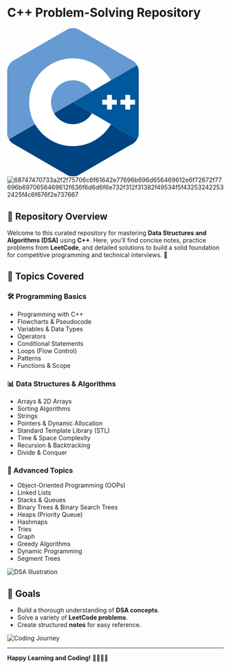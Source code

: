 # C++ Problem-Solving Repository

<?xml version="1.0" encoding="utf-8"?>
<!-- Generator: Adobe Illustrator 16.0.4, SVG Export Plug-In . SVG Version: 6.00 Build 0)  -->
<!DOCTYPE svg PUBLIC "-//W3C//DTD SVG 1.1//EN" "http://www.w3.org/Graphics/SVG/1.1/DTD/svg11.dtd">
<svg version="1.1" id="Layer_1" xmlns="http://www.w3.org/2000/svg" xmlns:xlink="http://www.w3.org/1999/xlink" x="0px" y="0px"
	 width="306px" height="344.35px" viewBox="0 0 306 344.35" enable-background="new 0 0 306 344.35" xml:space="preserve">
<path fill="#00599C" d="M302.107,258.262c2.401-4.159,3.893-8.845,3.893-13.053V99.14c0-4.208-1.49-8.893-3.892-13.052L153,172.175
	L302.107,258.262z"/>
<path fill="#004482" d="M166.25,341.193l126.5-73.034c3.644-2.104,6.956-5.737,9.357-9.897L153,172.175L3.893,258.263
	c2.401,4.159,5.714,7.793,9.357,9.896l126.5,73.034C147.037,345.401,158.963,345.401,166.25,341.193z"/>
<path fill="#659AD2" d="M302.108,86.087c-2.402-4.16-5.715-7.793-9.358-9.897L166.25,3.156c-7.287-4.208-19.213-4.208-26.5,0
	L13.25,76.19C5.962,80.397,0,90.725,0,99.14v146.069c0,4.208,1.491,8.894,3.893,13.053L153,172.175L302.108,86.087z"/>
<g>
	<path fill="#FFFFFF" d="M153,274.175c-56.243,0-102-45.757-102-102s45.757-102,102-102c36.292,0,70.139,19.53,88.331,50.968
		l-44.143,25.544c-9.105-15.736-26.038-25.512-44.188-25.512c-28.122,0-51,22.878-51,51c0,28.121,22.878,51,51,51
		c18.152,0,35.085-9.776,44.191-25.515l44.143,25.543C223.142,254.644,189.294,274.175,153,274.175z"/>
</g>
<g>
	<polygon fill="#FFFFFF" points="255,166.508 243.666,166.508 243.666,155.175 232.334,155.175 232.334,166.508 221,166.508 
		221,177.841 232.334,177.841 232.334,189.175 243.666,189.175 243.666,177.841 255,177.841 	"/>
</g>
<g>
	<polygon fill="#FFFFFF" points="297.5,166.508 286.166,166.508 286.166,155.175 274.834,155.175 274.834,166.508 263.5,166.508 
		263.5,177.841 274.834,177.841 274.834,189.175 286.166,189.175 286.166,177.841 297.5,177.841 	"/>
</g>
</svg>
![68747470733a2f2f75706c6f61642e77696b696d656469612e6f72672f77696b6970656469612f636f6d6d6f6e732f312f31382f49534f5f432532422532425f4c6f676f2e737667](https://github.com/user-attachments/assets/8a727af6-d499-46be-9b7a-7ee62909883a)


## 🚀 Repository Overview
Welcome to this curated repository for mastering **Data Structures and Algorithms (DSA)** using **C++**. Here, you'll find concise notes, practice problems from **LeetCode**, and detailed solutions to build a solid foundation for competitive programming and technical interviews. 🌟

## 📂 Topics Covered

### 🛠 Programming Basics
- Programming with C++
- Flowcharts & Pseudocode
- Variables & Data Types
- Operators
- Conditional Statements
- Loops (Flow Control)
- Patterns
- Functions & Scope

### 📊 Data Structures & Algorithms
- Arrays & 2D Arrays
- Sorting Algorithms
- Strings
- Pointers & Dynamic Allocation
- Standard Template Library (STL)
- Time & Space Complexity
- Recursion & Backtracking
- Divide & Conquer

### 🌳 Advanced Topics
- Object-Oriented Programming (OOPs)
- Linked Lists
- Stacks & Queues
- Binary Trees & Binary Search Trees
- Heaps (Priority Queue)
- Hashmaps
- Tries
- Graph
- Greedy Algorithms
- Dynamic Programming
- Segment Trees

![DSA Illustration](https://cdn.programiz.com/sites/tutorial2program/files/algorithm-design-techniques.png)

## 🎯 Goals
- Build a thorough understanding of **DSA concepts**.
- Solve a variety of **LeetCode problems**.
- Create structured **notes** for easy reference.

![Coding Journey](https://cdn-images-1.medium.com/max/1200/1*zqzJMnxFwvGchm_hLGQzzA.png)

---
**Happy Learning and Coding!** 👨‍💻👩‍💻
